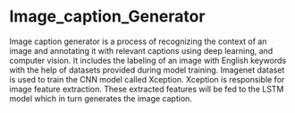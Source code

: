 # Image_caption_Generator
Image caption generator is a process of recognizing the context of an image and annotating it with relevant captions using deep learning, and computer vision. It includes the labeling of an image with English keywords with the help of datasets provided during model training. Imagenet dataset is used to train the CNN model called Xception. Xception is responsible for image feature extraction. These extracted features will be fed to the LSTM model which in turn generates the image caption.
